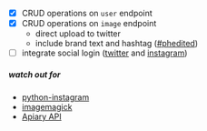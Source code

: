 - [x] CRUD operations on `user` endpoint
- [x] CRUD operations on `image` endpoint
  * direct upload to twitter
  * include brand text and hashtag ([#phedited](https://twitter.com/search?f=tweets&q=%23phedited%20since%3A2016-02-23%20include%3Aretweets&src=typd))
- [ ] integrate social login ([twitter](https://dev.twitetr.com) and  [instagram](https://www.instagram.com/developer/))

##### watch out for
- [python-instagram](https://github.com/Instagram/python-instagram)
- [imagemagick](https://wiki.python.org/moin/ImageMagick)
- [Apiary API](https://developers.aviary.com/)
